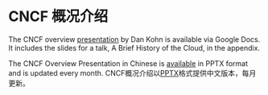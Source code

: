 # CNCF 概况介绍

The CNCF overview [presentation](https://docs.google.com/presentation/d/1BoxFeENJcINgHbKfygXpXROchiRO2LBT-pzdaOFr4Zg/edit) by Dan Kohn is available via Google Docs. It includes the slides for a talk, A Brief History of the Cloud, in the appendix.

The CNCF Overview Presentation in Chinese is [available](https://github.com/cncf/presentations/raw/master/chinese/CNCF_Overview_2017-12-21_CH.pptx) in PPTX format and is updated every month. CNCF概况介绍以[PPTX](https://github.com/cncf/presentations/raw/master/chinese/CNCF_Overview_2017-12-21_CH.pptx)格式提供中文版本，每月更新。